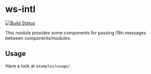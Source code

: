 # ws-intl
[![Build Status](https://travis-ci.org/Mercateo/ws-intl.svg?branch=master)](https://travis-ci.org/Mercateo/ws-intl)

This module provides some components for passing i18n messages between components/modules.

## Usage
Have a look at ```examples/usage/```.



